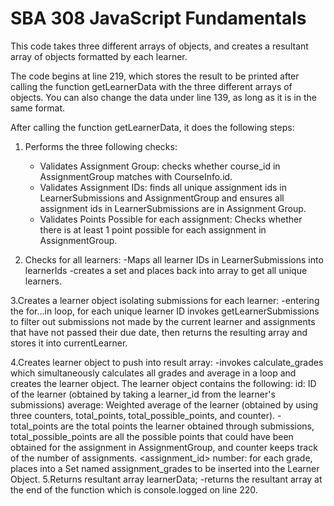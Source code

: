 # SBA 308 JavaScript Fundamentals
This code takes three different arrays of objects, and creates a resultant array of objects formatted by each learner.

The code begins at line 219, which stores the result to be printed after calling the function getLearnerData with the three different arrays of objects.
You can also change the data under line 139, as long as it is in the same format.

After calling the function getLearnerData, it does the following steps:
1. Performs the three following checks:
   - Validates Assignment Group: checks whether course_id in AssignmentGroup matches with CourseInfo.id.
   - Validates Assignment IDs: finds all unique assignment ids in LearnerSubmissions and AssignmentGroup and ensures all assignment 
     ids in LearnerSubmissions are in Assignment Group.
   - Validates Points Possible for each assignment: Checks whether there is at least 1 point possible for each assignment in   
     AssignmentGroup.
     
2. Checks for all learners:
   -Maps all learner IDs in LearnerSubmissions into learnerIds
   -creates a set and places back into array to get all unique learners.
   
3.Creates a learner object isolating submissions for each learner:
   -entering the for...in loop, for each unique learner ID invokes getLearnerSubmissions to filter out submissions not made by the current learner and assignments that have not passed their due date, then returns the resulting array and stores it into 
currentLearner.

4.Creates learner object to push into result array:
   -invokes calculate_grades which simultaneously calculates all grades and average in a loop and creates the learner object.
   The learner object contains the following:
   id: ID of the learner (obtained by taking a learner_id from the learner's submissions)
   average: Weighted average of the learner (obtained by using three counters, total_points, total_possible_points, and counter).
   -total_points are the total points the learner obtained through submissions, total_possible_points are all the possible points that could have been obtained for the assignment in AssignmentGroup, and counter keeps track of the number of assignments.
   <assignment_id> number: for each grade, places into a Set named assignment_grades to be inserted into the Learner Object.
5.Returns resultant array learnerData;
-returns the resultant array at the end of the function which is console.logged on line 220.
   
